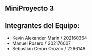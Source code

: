 ## MiniProyecto 3

## Integrantes del Equipo:
- Kevin Alexander Marin / 202160364 
- Manuel Rosero / 202176007
- Sebastian Ceron Orozco / 2266148
